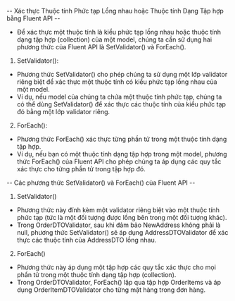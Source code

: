-- Xác thực Thuộc tính Phức tạp Lồng nhau hoặc Thuộc tính Dạng Tập hợp bằng Fluent API -- 
- Để xác thực một thuộc tính là kiểu phức tạp lồng nhau hoặc thuộc tính dạng tập hợp (collection) của một model, chúng ta cần sử dụng hai phương thức của Fluent API là SetValidator() và ForEach().
1. SetValidator(): 
  - Phương thức SetValidator() cho phép chúng ta sử dụng một lớp validator riêng biệt để xác thực một thuộc tính có kiểu phức tạp lồng nhau của một model. 
  - Ví dụ, nếu model của chúng ta chứa một thuộc tính phức tạp, chúng ta có thể dùng SetValidator() để xác thực các thuộc tính của kiểu phức tạp đó bằng một lớp validator riêng.
2. ForEach(): 
  - Phương thức ForEach() xác thực từng phần tử trong một thuộc tính dạng tập hợp. 
  - Ví dụ, nếu bạn có một thuộc tính dạng tập hợp trong một model, phương thức ForEach() của Fluent API cho phép chúng ta áp dụng các quy tắc xác thực cho từng phần tử trong tập hợp đó.

-- Các phương thức SetValidator() và ForEach() của Fluent API -- 
1. SetValidator()
  - Phương thức này đính kèm một validator riêng biệt vào một thuộc tính phức tạp (tức là một đối tượng được lồng bên trong một đối tượng khác). 
  - Trong OrderDTOValidator, sau khi đảm bảo NewAddress không phải là null, phương thức SetValidator() sẽ áp dụng AddressDTOValidator để xác thực các thuộc tính của AddressDTO lồng nhau.
2. ForEach()
  - Phương thức này áp dụng một tập hợp các quy tắc xác thực cho mọi phần tử trong một thuộc tính dạng tập hợp (collection). 
  - Trong OrderDTOValidator, ForEach() lặp qua tập hợp OrderItems và áp dụng OrderItemDTOValidator cho từng mặt hàng trong đơn hàng.

